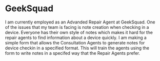 # GeekSquad
I am currently employed as an Advanded Repair Agent at GeekSquad. One of the issues that my team is facing is note creation when checking in a device. Everyone has their own style of notes which makes it hard for the repair agents to find information about a device quickly. I am making a simple form that allows the Consultation Agents to generate notes for device checkin in a specified format. This will train the agents using the form to write notes in a specifed way that the Repair Agents prefer. 
